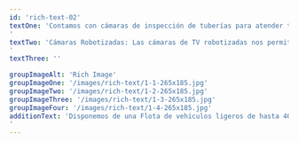 ```yaml
---
id: 'rich-text-02'
textOne: 'Contamos con cámaras de inspección de tuberías para atender todos los servicios contratados como Poceros en Madrid. Las cámaras se utilizan para identificar rápidamente el problema principal del atasco.
'
textTwo: 'Cámaras Robotizadas: Las cámaras de TV robotizadas nos permiten inspeccionar y filmar el interior de todo tipo de sistema de saneamiento, con diferentes diámetros. Tienen una autonomía de hasta 300 metros y disponen de cabezales rotativos de 360º, y software de medición de pendientes. Además, el sistema tractor permite salvar obstáculos y elevar la cámara por encima del agua.
'
textThree: ''

groupImageAlt: 'Rich Image'
groupImageOne: '/images/rich-text/1-1-265x185.jpg'
groupImageTwo: '/images/rich-text/1-2-265x185.jpg'
groupImageThree: '/images/rich-text/1-3-265x185.jpg'
groupImageFour: '/images/rich-text/1-4-265x185.jpg'
additionText: 'Disponemos de una Flota de vehículos ligeros de hasta 4000 litros de Agua, así como también de alto tonelaje y alta presión de hasta 9000 litros de Agua. En muchas ocasiones se necesitan vehículos mas pequeños que un camión cuba. Nosotros podemos enviar tantos vehículos pequeños como sea necesario para, por ejemplo, achicar el agua en un garaje.
'
---
```


